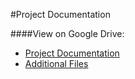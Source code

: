 #Project Documentation

####View on Google Drive: 
  - [Project Documentation](https://drive.google.com/open?id=0B4CF__kbczDjU1phMmlZZVdIWUk)
  - [Additional Files](https://drive.google.com/open?id=0B4CF__kbczDjYUxqYm1lZmJaa3c)
